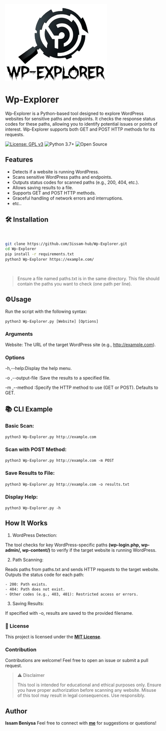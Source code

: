 ![Wp-Explorer-logo](/assets/logo.png)
# **Wp-Explorer**

<p>
  Wp-Explorer is a Python-based tool designed to explore WordPress websites for sensitive paths and endpoints. It checks the response status codes for
  these paths, allowing you to identify potential issues or points of interest. Wp-Explorer supports both GET and POST HTTP methods for its requests.
</p>

[![License: GPL v3](https://img.shields.io/badge/License-GPLv3-blue.svg)](https://www.gnu.org/licenses/gpl-3.0)
![Python 3.7+](https://img.shields.io/badge/python-3.7+-blue.svg)
![Open Source](https://img.shields.io/badge/Open%20Source-%E2%9D%A4-red)

## Features

- Detects if a website is running WordPress.
- Scans sensitive WordPress paths and endpoints.
- Outputs status codes for scanned paths (e.g., 200, 404, etc.).
- Allows saving results to a file.
- Supports GET and POST HTTP methods.
- Graceful handling of network errors and interruptions.
- etc..


## 🛠️ Installation

<br>

```bash
git clone https://github.com/3issam-hub/Wp-Explorer.git
cd Wp-Explorer
pip install -r requirements.txt
python3 Wp-Explorer https://example.com/
```

<br>

> Ensure a file named paths.txt is in the same directory. This file should contain the paths you want to check (one path per line).


 

## ⚙️Usage

Run the script with the following syntax:

`python3 Wp-Explorer.py [Website] [Options]`

### Arguments

Website: The URL of the target WordPress site (e.g., http://example.com).


### Options

-h,--help:Display the help menu.

-o <filename>,--output-file <filename>:Save the results to a specified file.

-m <method>,--method <method>:Specify the HTTP method to use (GET or POST). Defaults to GET.


## 📚 CLI Example

### Basic Scan:

`python3 Wp-Explorer.py http://example.com`

### Scan with POST Method:

`python3 Wp-Explorer.py http://example.com -m POST`

### Save Results to File:

`python3 Wp-Explorer.py http://example.com -o results.txt`

### Display Help:

`python3 Wp-Explorer.py -h`


 

## How It Works

1. WordPress Detection:

The tool checks for key WordPress-specific paths **(wp-login.php, wp-admin/, wp-content/)** to verify if the target website is running WordPress.


2. Path Scanning:

  Reads paths from paths.txt and sends HTTP requests to the target website.
  Outputs the status code for each path:

    - 200: Path exists.
    - 404: Path does not exist.
    - Other codes (e.g., 403, 401): Restricted access or errors.

3. Saving Results:

If specified with -o, results are saved to the provided filename.


### 📝 License

This project is licensed under the **[MIT License](https://github.com/aws/mit-0)**.

### Contribution

Contributions are welcome! Feel free to open an issue or submit a pull request.

>⚠️ Disclaimer
>
>This tool is intended for educational and ethical purposes only. Ensure you have proper authorization before scanning any website. Misuse of this tool may result in legal consequences. Use responsibly.

## Author

**Issam Beniysa**
Feel free to connect with **[me](https://issambeniysa.site)** for suggestions or questions!

